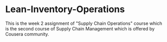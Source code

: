 # Lean-Inventory-Operations
This is the week 2 assignment of "Supply Chain Operations" course which is the second course of Supply Chain Management which is offered by Cousera community.
